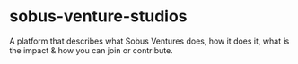 # sobus-venture-studios
A platform that describes what Sobus Ventures does, how it does it, what is the impact &amp; how you can join or contribute. 
